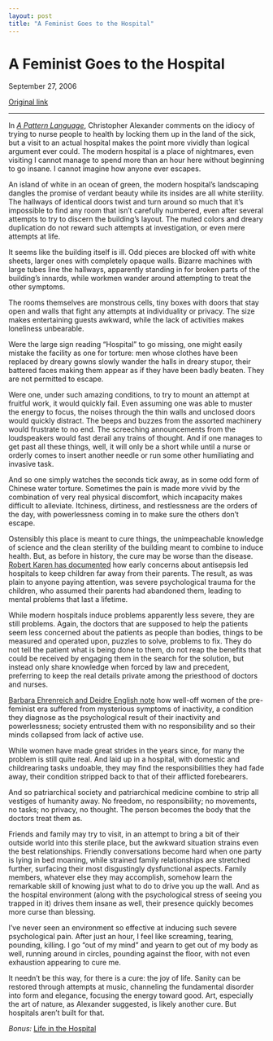 ```yaml
---
layout: post
title: "A Feminist Goes to the Hospital"
---
```

A Feminist Goes to the Hospital
===============================

September 27, 2006

[Original link](http://www.aaronsw.com/weblog/femhosp)

* * * * *

In *[A Pattern Language](http://books.theinfo.org/go/0195019199)*,
Christopher Alexander comments on the idiocy of trying to nurse people
to health by locking them up in the land of the sick, but a visit to an
actual hospital makes the point more vividly than logical argument ever
could. The modern hospital is a place of nightmares, even visiting I
cannot manage to spend more than an hour here without beginning to go
insane. I cannot imagine how anyone ever escapes.

An island of white in an ocean of green, the modern hospital’s
landscaping dangles the promise of verdant beauty while its insides are
all white sterility. The hallways of identical doors twist and turn
around so much that it’s impossible to find any room that isn’t
carefully numbered, even after several attempts to try to discern the
building’s layout. The muted colors and dreary duplication do not reward
such attempts at investigation, or even mere attempts at life.

It seems like the building itself is ill. Odd pieces are blocked off
with white sheets, larger ones with completely opaque walls. Bizarre
machines with large tubes line the hallways, apparently standing in for
broken parts of the building’s innards, while workmen wander around
attempting to treat the other symptoms.

The rooms themselves are monstrous cells, tiny boxes with doors that
stay open and walls that fight any attempts at individuality or privacy.
The size makes entertaining guests awkward, while the lack of activities
makes loneliness unbearable.

Were the large sign reading “Hospital” to go missing, one might easily
mistake the facility as one for torture: men whose clothes have been
replaced by dreary gowns slowly wander the halls in dreary stupor, their
battered faces making them appear as if they have been badly beaten.
They are not permitted to escape.

Were one, under such amazing conditions, to try to mount an attempt at
fruitful work, it would quickly fail. Even assuming one was able to
muster the energy to focus, the noises through the thin walls and
unclosed doors would quickly distract. The beeps and buzzes from the
assorted machinery would frustrate to no end. The screeching
announcements from the loudspeakers would fast derail any trains of
thought. And if one manages to get past all these things, well, it will
only be a short while until a nurse or orderly comes to insert another
needle or run some other humiliating and invasive task.

And so one simply watches the seconds tick away, as in some odd form of
Chinese water torture. Sometimes the pain is made more vivid by the
combination of very real physical discomfort, which incapacity makes
difficult to alleviate. Itchiness, dirtiness, and restlessness are the
orders of the day, with powerlessness coming in to make sure the others
don’t escape.

Ostensibly this place is meant to cure things, the unimpeachable
knowledge of science and the clean sterility of the building meant to
combine to induce health. But, as before in history, the cure may be
worse than the disease. [Robert Karen has
documented](http://www.aaronsw.com/weblog/hospitalbabies) how early
concerns about antisepsis led hospitals to keep children far away from
their parents. The result, as was plain to anyone paying attention, was
severe psychological trauma for the children, who assumed their parents
had abandoned them, leading to mental problems that last a lifetime.

While modern hospitals induce problems apparently less severe, they are
still problems. Again, the doctors that are supposed to help the
patients seem less concerned about the patients as people than bodies,
things to be measured and operated upon, puzzles to solve, problems to
fix. They do not tell the patient what is being done to them, do not
reap the benefits that could be received by engaging them in the search
for the solution, but instead only share knowledge when forced by law
and precedent, preferring to keep the real details private among the
priesthood of doctors and nurses.

[Barbara Ehrenreich and Deidre English
note](http://books.theinfo.org/go/1400078008) how well-off women of the
pre-feminist era suffered from mysterious symptoms of inactivity, a
condition they diagnose as the psychological result of their inactivity
and powerlessness; society entrusted them with no responsibility and so
their minds collapsed from lack of active use.

While women have made great strides in the years since, for many the
problem is still quite real. And laid up in a hospital, with domestic
and childrearing tasks undoable, they may find the responsibilities they
had fade away, their condition stripped back to that of their afflicted
forebearers.

And so patriarchical society and patriarchical medicine combine to strip
all vestiges of humanity away. No freedom, no responsibility; no
movements, no tasks; no privacy, no thought. The person becomes the body
that the doctors treat them as.

Friends and family may try to visit, in an attempt to bring a bit of
their outside world into this sterile place, but the awkward situation
strains even the best relationships. Friendly conversations become hard
when one party is lying in bed moaning, while strained family
relationships are stretched further, surfacing their most disgustingly
dysfunctional aspects. Family members, whatever else they may
accomplish, somehow learn the remarkable skill of knowing just what to
do to drive you up the wall. And as the hospital environment (along with
the psychological stress of seeing you trapped in it) drives them insane
as well, their presence quickly becomes more curse than blessing.

I’ve never seen an environment so effective at inducing such severe
psychological pain. After just an hour, I feel like screaming, tearing,
pounding, killing. I go “out of my mind” and yearn to get out of my body
as well, running around in circles, pounding against the floor, with not
even exhaustion appearing to cure me.

It needn’t be this way, for there is a cure: the joy of life. Sanity can
be restored through attempts at music, channeling the fundamental
disorder into form and elegance, focusing the energy toward good. Art,
especially the art of nature, as Alexander suggested, is likely another
cure. But hospitals aren’t built for that.

*Bonus:* [Life in the Hospital](http://aaronsw.com/weblog/hospitallife)
